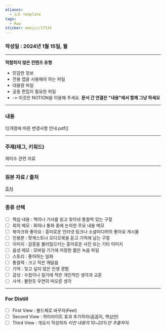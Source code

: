 ```yaml
---
aliases:
  - 노트 template
tags:
  - Raw
sticker: emoji//1f534
---
```

### 작성일 : 2024년 1월 15일, 월
---
**적합하지 않은 컨텐츠 유형**
- 민감한 정보
- 전용 앱을 사용해야 하는 파일
- 대용량 파일
- 공동 편집이 필요한 파일
- -> 이것은 NOTION을 이용해 주세요.
**문서 간 연결은 "내용"에서 함께 그냥 하세요**
---
### 내용



![[개정에 따른 변경사항 안내.pdf]]





---
### 주제(태그, 키워드)

재이수 관련 자료

---
### 원본 자료 / 출처

[출처](https://www.knu.ac.kr/wbbs/wbbs/bbs/btin/stdViewBtin.action?search_type=&search_text=&popupDeco=¬e_div=top&bltn_no=11704677134785&menu_idx=42&bbs_cde=stu_812)

---
### 종류 선택
- [ ] 핵심 내용 : 책이나 기사를 읽고 찾아낸 통찰력 있는 구절
- [ ] 회의 메모 : 회의나 통화 중에 논의한 주요 내용 메모
- [ ] 북마크와 좋아요 : 흥미로운 인터넷 링크나 소셜미디어의 좋아요 게시물
- [ ] 인용문 : 팟캐스트나 오디오북을 듣고 기억에 남는 구절
- [ ] 이미지 : 감흥을 불러일으키는 흥미로운 사진 또는 기타 이미지
- [ ] 음성 메모 : 모바일 기기에 저장한 짦은 녹음 파일
- [ ] 스토리 : 좋아하는 일화
- [ ] 통찰력 : 크고 작은 깨달음
- [ ] 기억 : 잊고 싶지 않은 인생 경험
- [ ] 감상 : 수첩이나 일기에 적은 개인적인 생각과 교훈
- [ ] 사색 : 불현듯 우연히 떠오른 생각
---
### For Distill
- [ ] First View : 볼드체로 바꾸자(Feel)
- [ ] Second View : 하이라이트 효과 추가하자(꼼꼼히, 핵심만)
- [ ] Third View : 개요서 작성하자
*이전 내용의 10~20%만 추출하자.*
